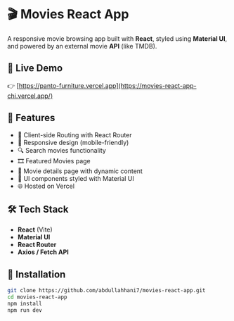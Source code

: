 # 🎬 Movies React App

A responsive movie browsing app built with **React**, styled using **Material UI**, and powered by an external movie **API** (like TMDB).

## 📸 Live Demo

👉 [https://panto-furniture.vercel.app](https://movies-react-app-chi.vercel.app/)

## 🚀 Features

- 🧭 Client-side Routing with React Router
- 📱 Responsive design (mobile-friendly)
- 🔍 Search movies functionality
- 🎞️ Featured Movies page
- 📃 Movie details page with dynamic content
- 🎨 UI components styled with Material UI
- 🌐 Hosted on Vercel

## 🛠️ Tech Stack

- **React** (Vite)
- **Material UI**
- **React Router**
- **Axios / Fetch API**


## 📁 Installation

```bash
git clone https://github.com/abdullahhani7/movies-react-app.git
cd movies-react-app
npm install
npm run dev
